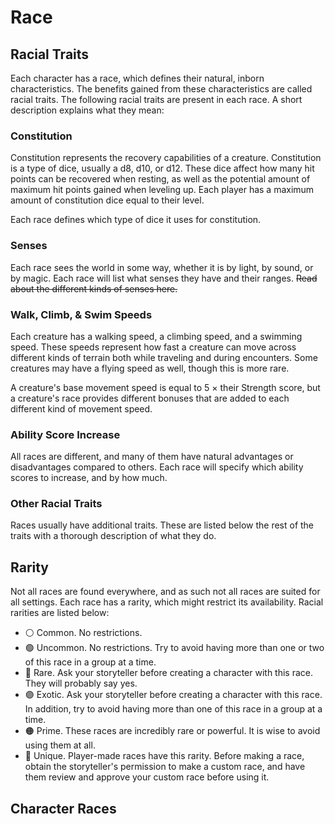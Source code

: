 # Race

## Racial Traits

Each character has a race, which defines their natural, inborn characteristics. The benefits gained from these characteristics are called racial traits. The following racial traits are present in each race. A short description explains what they mean:

### Constitution

Constitution represents the recovery capabilities of a creature. Constitution is a type of dice, usually a d8, d10, or d12. These dice affect how many hit points can be recovered when resting, as well as the potential amount of maximum hit points gained when leveling up. Each player has a maximum amount of constitution dice equal to their level.

Each race defines which type of dice it uses for constitution.

### Senses

Each race sees the world in some way, whether it is by light, by sound, or by magic. Each race will list what senses they have and their ranges. ~~Read about the different kinds of senses here.~~

### Walk, Climb, & Swim Speeds

Each creature has a walking speed, a climbing speed, and a swimming speed. These speeds represent how fast a creature can move across different kinds of terrain both while traveling and during encounters. Some creatures may have a flying speed as well, though this is more rare.

A creature's base movement speed is equal to 5 × their Strength score, but a creature's race provides different bonuses that are added to each different kind of movement speed.

### Ability Score Increase

All races are different, and many of them have natural advantages or disadvantages compared to others. Each race will specify which ability scores to increase, and by how much.

### Other **Racial** Traits

Races usually have additional traits. These are listed below the rest of the traits with a thorough description of what they do.

## Rarity <a id="rarity"></a>

Not all races are found everywhere, and as such not all races are suited for all settings. Each race has a rarity, which might restrict its availability. Racial rarities are listed below:

* ⚪ Common. No restrictions.
* 🟢 Uncommon. No restrictions. Try to avoid having more than one or two of this race in a group at a time.
* 🔵 Rare. Ask your storyteller before creating a character with this race. They will probably say yes.
* 🟣 Exotic. Ask your storyteller before creating a character with this race. In addition, try to avoid having more than one of this race in a group at a time.
* 🟠 Prime. These races are incredibly rare or powerful. It is wise to avoid using them at all.
* 🔴 Unique. Player-made races have this rarity. Before making a race, obtain the storyteller's permission to make a custom race, and have them review and approve your custom race before using it.

## Character Races



